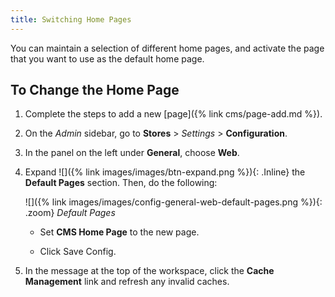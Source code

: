 ```yaml
---
title: Switching Home Pages
---
```


You can maintain a selection of different home pages, and activate the page that you want to use as the default home page.

## To Change the Home Page

1. Complete the steps to add a new [page]({% link cms/page-add.md %}).

1. On the _Admin_ sidebar, go to **Stores** > _Settings_ > **Configuration**.

1. In the panel on the left under **General**, choose **Web**.

1. Expand ![]({% link images/images/btn-expand.png %}){: .Inline} the **Default Pages** section. Then, do the following:

    ![]({% link images/images/config-general-web-default-pages.png %}){: .zoom}
    _Default Pages_

   - Set **CMS Home Page** to the new page.

   - Click <span class="btn">Save Config</span>.

1. In the message at the top of the workspace, click the **Cache Management** link and refresh any invalid caches.
